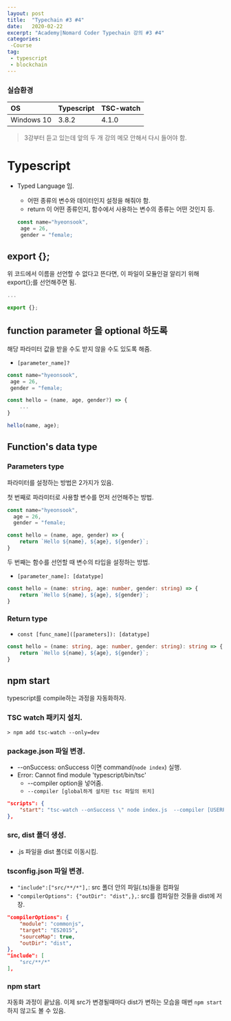 ```yaml
---
layout: post
title:  "Typechain #3 #4"
date:   2020-02-22
excerpt: "Academy|Nomard Coder Typechain 강의 #3 #4"
categories: 
 -Course
tag:
 - typescript
 - blockchain
---
```


### 실습환경

|OS|Typescript|TSC-watch|
|:--|:--|:--|
|Windows 10|3.8.2|4.1.0|

> 3강부터 듣고 있는데 앞의 두 개 강의 메모 안해서 다시 들어야 함.

# Typescript

* Typed Language 임.
   * 어떤 종류의 변수와 데이터인지 설정을 해줘야 함.
   * return 이 어떤 종류인지, 함수에서 사용하는 변수의 종류는 어떤 것인지 등.

   ```typescript
   const name="hyeonsook",
    age = 26,
    gender = "female;
   ```

## export {};  

위 코드에서 이름을 선언할 수 없다고 뜬다면, 이 파일이 모듈인걸 알리기 위해 export{};를 선언해주면 됨.

```typescript
...

export {};
```

## function parameter 을 optional 하도록

해당 파라미터 값을 받을 수도 받지 않을 수도 있도록 해줌.
   * `[parameter_name]?`

```typescript
const name="hyeonsook",
 age = 26,
 gender = "female;

const hello = (name, age, gender?) => {
    ...
}

hello(name, age);
```

## Function's data type

### Parameters type

파라미터를 설정하는 방법은 2가지가 있음.

첫 번째로 파라미터로 사용할 변수를 먼저 선언해주는 방법.

```typescript
const name="hyeonsook",
  age = 26,
  gender = "female;

const hello = (name, age, gender) => {
    return `Hello ${name}, ${age}, ${gender}`;
}
```

두 번째는 함수를 선언할 때 변수의 타입을 설정하는 방법.  
   * `[parameter_name]: [datatype]`

```typescript
const hello = (name: string, age: number, gender: string) => {
    return `Hello ${name}, ${age}, ${gender}`;
}
```

### Return type

   * `const [func_name]([parameters]): [datatype]`

```typescript
const hello = (name: string, age: number, gender: string): string => {
    return `Hello ${name}, ${age}, ${gender}`;
}
```

## npm start

typescript를 compile하는 과정을 자동화하자.

### TSC watch 패키지 설치.

```linux
> npm add tsc-watch --only=dev

```

### package.json 파일 변경.

  * --onSuccess: onSuccess 이면 command(`node index`) 실행.
  * Error: Cannot find module 'typescript/bin/tsc'  
    * --compiler option을 넣어줌.
    * `--compiler [global하게 설치된 tsc 파일의 위치]`

```json
"scripts": {
    "start": "tsc-watch --onSuccess \" node index.js  --compiler [USERPROFILE]\\AppData\\Roaming\\npm\\tsc"
},

```

### src, dist 폴더 생성.

   * .js 파일을 dist 폴더로 이동시킴.

### tsconfig.json 파일 변경.

   * `"include":["src/**/*"],`: src 폴더 안의 파일(.ts)들을 컴파일
   * `"compilerOptions": {"outDir": "dist",},`: src를 컴파일한 것들을 dist에 저장.

```json
"compilerOptions": {
    "module": "commonjs",
    "target": "ES2015",
    "sourceMap": true,
    "outDir": "dist",
},
"include": [
    "src/**/*"
],

```

### npm start

자동화 과정이 끝났음. 이제 src가 변경될때마다 dist가 변하는 모습을 매번 `npm start`하지 않고도 볼 수 있음.